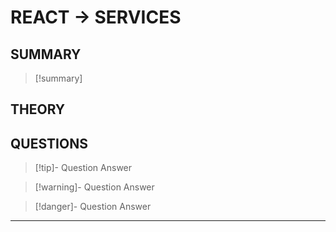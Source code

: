 # REACT -> SERVICES
## SUMMARY
> [!summary]
## THEORY

## QUESTIONS
> [!tip]- Question
> Answer

> [!warning]- Question
> Answer

> [!danger]- Question
> Answer

- - - 


